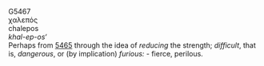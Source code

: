 <body>
  <p>G5467<br>  χαλεπός  <br> chalepos  <br><i>khal-ep-os‘ </i><br>Perhaps from <a href="g5465.htm">5465</a> through the idea of <i>reducing</i> the strength; <i>difficult</i>, that is, <i>dangerous</i>, or (by implication) <i>furious:</i> - fierce, perilous.<br></p>
 </body>